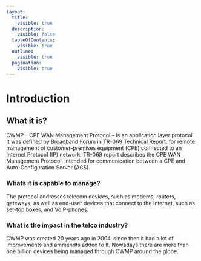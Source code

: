 ```yaml
---
layout:
  title:
    visible: true
  description:
    visible: false
  tableOfContents:
    visible: true
  outline:
    visible: true
  pagination:
    visible: true
---
```


# Introduction

## What it is?

CWMP – CPE WAN Management Protocol – is an application layer protocol. It was defined by [Broadband Forum](https://www.broadband-forum.org/) in [TR-069 Technical Report](https://www.broadband-forum.org/pdfs/tr-069-1-6-1.pdf), for remote management of customer-premises equipment (CPE) connected to an Internet Protocol (IP) network. TR-069 report describes the CPE WAN Management Protocol, intended for communication between a CPE and Auto-Configuration Server (ACS).&#x20;

### Whats it is capable to manage?

The protocol addresses telecom devices, such as modems, routers, gateways, as well as end-user devices that connect to the Internet, such as set-top boxes, and VoIP-phones.&#x20;

### What is the impact in the telco industry?

CWMP was created 20 years ago in 2004, since then it had a lot of improvements and ammendts added to It. Nowadays there are more than one billion devices being managed through CWMP around the globe.

